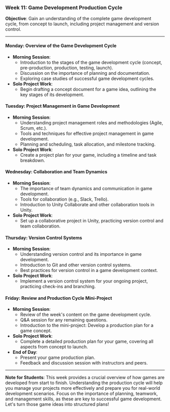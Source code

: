 ### Week 11: Game Development Production Cycle

**Objective**: Gain an understanding of the complete game development cycle, from concept to launch, including project management and version control.

---

#### Monday: Overview of the Game Development Cycle
- **Morning Session**:
  - Introduction to the stages of the game development cycle (concept, pre-production, production, testing, launch).
  - Discussion on the importance of planning and documentation.
  - Exploring case studies of successful game development cycles.
- **Solo Project Work**:
  - Begin drafting a concept document for a game idea, outlining the key stages of its development.

#### Tuesday: Project Management in Game Development
- **Morning Session**:
  - Understanding project management roles and methodologies (Agile, Scrum, etc.).
  - Tools and techniques for effective project management in game development.
  - Planning and scheduling, task allocation, and milestone tracking.
- **Solo Project Work**:
  - Create a project plan for your game, including a timeline and task breakdown.

#### Wednesday: Collaboration and Team Dynamics
- **Morning Session**:
  - The importance of team dynamics and communication in game development.
  - Tools for collaboration (e.g., Slack, Trello).
  - Introduction to Unity Collaborate and other collaboration tools in Unity.
- **Solo Project Work**:
  - Set up a collaborative project in Unity, practicing version control and team collaboration.

#### Thursday: Version Control Systems
- **Morning Session**:
  - Understanding version control and its importance in game development.
  - Introduction to Git and other version control systems.
  - Best practices for version control in a game development context.
- **Solo Project Work**:
  - Implement a version control system for your ongoing project, practicing check-ins and branching.

#### Friday: Review and Production Cycle Mini-Project
- **Morning Session**:
  - Review of the week's content on the game development cycle.
  - Q&A session for any remaining questions.
  - Introduction to the mini-project: Develop a production plan for a game concept.
- **Solo Project Work**:
  - Complete a detailed production plan for your game, covering all aspects from concept to launch.
- **End of Day**:
  - Present your game production plan.
  - Feedback and discussion session with instructors and peers.

---

**Note for Students**: This week provides a crucial overview of how games are developed from start to finish. Understanding the production cycle will help you manage your projects more effectively and prepare you for real-world development scenarios. Focus on the importance of planning, teamwork, and management skills, as these are key to successful game development. Let's turn those game ideas into structured plans!